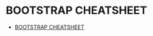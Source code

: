 # BOOTSTRAP CHEATSHEET

- [BOOTSTRAP CHEATSHEET](#bootstrap-cheatsheet)

<script src="js/bootstrap.js"></script>
